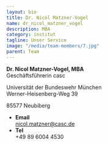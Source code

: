 ```yaml
---
layout: bio
title: Dr. Nicol Matzner-Vogel
name: dr_nicol_matzner_vogel
description: MBA
category: institut
tagline: Unser Service
image: "/media/team-members/7.jpg"
parent: Team
---
```


**Dr. Nicol Matzner-Vogel, MBA**<br>
Geschäftsführerin casc<br>

Universität der Bundeswehr München  <br>
Werner-Heisenberg-Weg 39

85577 Neubiberg

<ul class="list angle-double-right m-0">
  <li class="mt-0"><strong>Email</strong><br> <a href="mailto:nicol.matzner@casc.de">nicol.matzner@casc.de</a></li>
  <li class=""><strong >Tel</strong><br> +49 89 6004 4530</li>
</ul>
